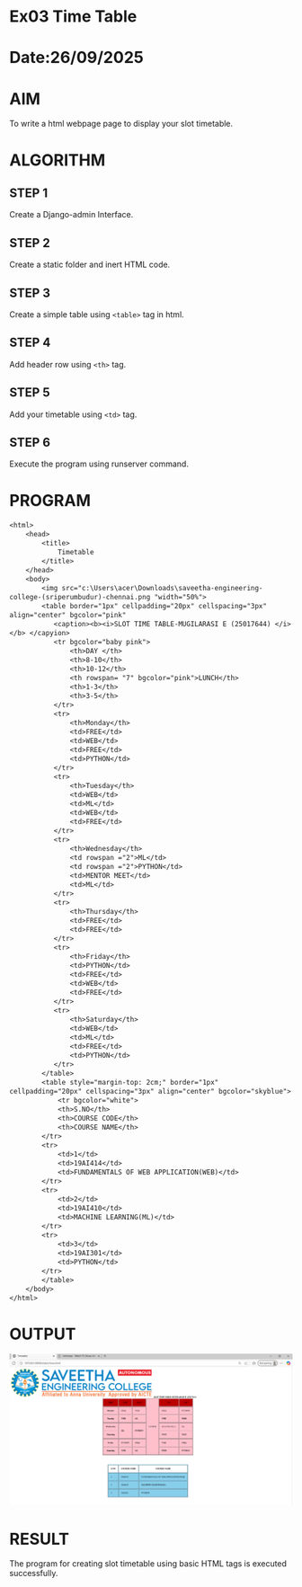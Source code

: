 # Ex03 Time Table
# Date:26/09/2025
# AIM
To write a html webpage page to display your slot timetable.

# ALGORITHM
## STEP 1
Create a Django-admin Interface.

## STEP 2
Create a static folder and inert HTML code.

## STEP 3
Create a simple table using `<table>` tag in html.

## STEP 4
Add header row using `<th>` tag.

## STEP 5
Add your timetable using `<td>` tag.

## STEP 6
Execute the program using runserver command.

# PROGRAM
```
<html>
    <head>
        <title>
            Timetable
        </title>
    </head>
    <body>
        <img src="c:\Users\acer\Downloads\saveetha-engineering-college-(sriperumbudur)-chennai.png "width="50%">
        <table border="1px" cellpadding="20px" cellspacing="3px" align="center" bgcolor="pink"
           <caption><b><i>SLOT TIME TABLE-MUGILARASI E (25017644) </i> </b> </capyion>
           <tr bgcolor="baby pink">
               <th>DAY </th>
               <th>8-10</th>
               <th>10-12</th>
               <th rowspan= "7" bgcolor="pink">LUNCH</th>
               <th>1-3</th>
               <th>3-5</th>
           </tr>
           <tr>
               <th>Monday</th>
               <td>FREE</td>
               <td>WEB</td>
               <td>FREE</td>
               <td>PYTHON</td>
           </tr>
           <tr>
               <th>Tuesday</th>
               <td>WEB</td>
               <td>ML</td>
               <td>WEB</td>
               <td>FREE</td>
           </tr>
           <tr>
               <th>Wednesday</th>
               <td rowspan ="2">ML</td>
               <td rowspan ="2">PYTHON</td>
               <td>MENTOR MEET</td>
               <td>ML</td>
           </tr>
           <tr>
               <th>Thursday</th>
               <td>FREE</td>
               <td>FREE</td>
           </tr>
           <tr>
               <th>Friday</th>
               <td>PYTHON</td>
               <td>FREE</td>
               <td>WEB</td>
               <td>FREE</td>
           </tr>
           <tr>
               <th>Saturday</th>
               <td>WEB</td>
               <td>ML</td>
               <td>FREE</td>
               <td>PYTHON</td>
           </tr>
        </table>
        <table style="margin-top: 2cm;" border="1px" cellpadding="20px" cellspacing="3px" align="center" bgcolor="skyblue">
            <tr bgcolor="white">
            <th>S.NO</th>
            <th>COURSE CODE</th>
            <th>COURSE NAME</th>
        </tr>
        <tr>
            <td>1</td>
            <td>19AI414</td>
            <td>FUNDAMENTALS OF WEB APPLICATION(WEB)</td>
        </tr>
        <tr>
            <td>2</td>
            <td>19AI410</td>
            <td>MACHINE LEARNING(ML)</td>
        </tr>
        <tr>
            <td>3</td>
            <td>19AI301</td>
            <td>PYTHON</td>
        </tr>
        </table>
    </body>
</html>
```
# OUTPUT
![alt text](<Screenshot 2025-09-26 141133.png>)


# RESULT
The program for creating slot timetable using basic HTML tags is executed successfully.
